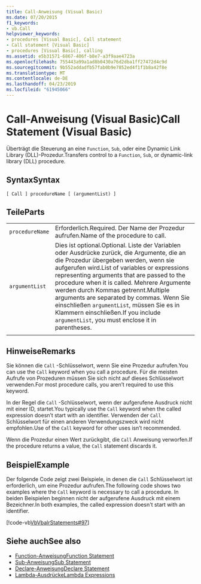```yaml
---
title: Call-Anweisung (Visual Basic)
ms.date: 07/20/2015
f1_keywords:
- vb.Call
helpviewer_keywords:
- procedures [Visual Basic], Call statement
- Call statement [Visual Basic]
- procedures [Visual Basic], calling
ms.assetid: e5b31571-6867-406f-b8e7-a3f9aae4723a
ms.openlocfilehash: 755443a99a1ad8b0430a76d2dba1ff27472d4c9d
ms.sourcegitcommit: 9b552addadfb57fab0b9e7852ed4f1f1b8a42f8e
ms.translationtype: MT
ms.contentlocale: de-DE
ms.lasthandoff: 04/23/2019
ms.locfileid: "61945066"
---
```

# <a name="call-statement-visual-basic"></a><span data-ttu-id="0ab68-102">Call-Anweisung (Visual Basic)</span><span class="sxs-lookup"><span data-stu-id="0ab68-102">Call Statement (Visual Basic)</span></span>
<span data-ttu-id="0ab68-103">Überträgt die Steuerung an eine `Function`, `Sub`, oder eine Dynamic Link Library (DLL)-Prozedur.</span><span class="sxs-lookup"><span data-stu-id="0ab68-103">Transfers control to a `Function`, `Sub`, or dynamic-link library (DLL) procedure.</span></span>  
  
## <a name="syntax"></a><span data-ttu-id="0ab68-104">Syntax</span><span class="sxs-lookup"><span data-stu-id="0ab68-104">Syntax</span></span>  
  
```  
[ Call ] procedureName [ (argumentList) ]  
```  
  
## <a name="parts"></a><span data-ttu-id="0ab68-105">Teile</span><span class="sxs-lookup"><span data-stu-id="0ab68-105">Parts</span></span>  
|||
|---|---|
|`procedureName`|<span data-ttu-id="0ab68-106">Erforderlich.</span><span class="sxs-lookup"><span data-stu-id="0ab68-106">Required.</span></span> <span data-ttu-id="0ab68-107">Der Name der Prozedur aufrufen.</span><span class="sxs-lookup"><span data-stu-id="0ab68-107">Name of the procedure to call.</span></span>|
|`argumentList`|<span data-ttu-id="0ab68-108">Dies ist optional.</span><span class="sxs-lookup"><span data-stu-id="0ab68-108">Optional.</span></span> <span data-ttu-id="0ab68-109">Liste der Variablen oder Ausdrücke zurück, die Argumente, die an die Prozedur übergeben werden, wenn sie aufgerufen wird.</span><span class="sxs-lookup"><span data-stu-id="0ab68-109">List of variables or expressions representing arguments that are passed to the procedure when it is called.</span></span> <span data-ttu-id="0ab68-110">Mehrere Argumente werden durch Kommas getrennt.</span><span class="sxs-lookup"><span data-stu-id="0ab68-110">Multiple arguments are separated by commas.</span></span> <span data-ttu-id="0ab68-111">Wenn Sie einschließen `argumentList`, müssen Sie es in Klammern einschließen.</span><span class="sxs-lookup"><span data-stu-id="0ab68-111">If you include `argumentList`, you must enclose it in parentheses.</span></span>|
|||
  
## <a name="remarks"></a><span data-ttu-id="0ab68-112">Hinweise</span><span class="sxs-lookup"><span data-stu-id="0ab68-112">Remarks</span></span>  
 <span data-ttu-id="0ab68-113">Sie können die `Call` -Schlüsselwort, wenn Sie eine Prozedur aufrufen.</span><span class="sxs-lookup"><span data-stu-id="0ab68-113">You can use the `Call` keyword when you call a procedure.</span></span> <span data-ttu-id="0ab68-114">Für die meisten Aufrufe von Prozeduren müssen Sie sich nicht auf dieses Schlüsselwort verwenden.</span><span class="sxs-lookup"><span data-stu-id="0ab68-114">For most procedure calls, you aren’t required to use this  keyword.</span></span>  
  
 <span data-ttu-id="0ab68-115">In der Regel die `Call` -Schlüsselwort, wenn der aufgerufene Ausdruck nicht mit einer ID, startet.</span><span class="sxs-lookup"><span data-stu-id="0ab68-115">You typically use the `Call` keyword when the called expression doesn’t start with an identifier.</span></span> <span data-ttu-id="0ab68-116">Verwenden der `Call` Schlüsselwort für einen anderen Verwendungszweck wird nicht empfohlen.</span><span class="sxs-lookup"><span data-stu-id="0ab68-116">Use of the `Call` keyword for other uses isn’t recommended.</span></span>  
  
 <span data-ttu-id="0ab68-117">Wenn die Prozedur einen Wert zurückgibt, die `Call` Anweisung verworfen.</span><span class="sxs-lookup"><span data-stu-id="0ab68-117">If the procedure returns a value, the `Call` statement discards it.</span></span>  
  
## <a name="example"></a><span data-ttu-id="0ab68-118">Beispiel</span><span class="sxs-lookup"><span data-stu-id="0ab68-118">Example</span></span>  
 <span data-ttu-id="0ab68-119">Der folgende Code zeigt zwei Beispiele, in denen die `Call` Schlüsselwort ist erforderlich, um eine Prozedur aufrufen.</span><span class="sxs-lookup"><span data-stu-id="0ab68-119">The following code shows two examples where the `Call` keyword is necessary to call a procedure.</span></span> <span data-ttu-id="0ab68-120">In beiden Beispielen beginnen nicht der aufgerufene Ausdruck mit einem Bezeichner.</span><span class="sxs-lookup"><span data-stu-id="0ab68-120">In both examples, the called expression doesn't start with an identifier.</span></span>  
  
 [!code-vb[VbVbalrStatements#97](~/samples/snippets/visualbasic/VS_Snippets_VBCSharp/VbVbalrStatements/VB/Class1.vb#97)]  
  
## <a name="see-also"></a><span data-ttu-id="0ab68-121">Siehe auch</span><span class="sxs-lookup"><span data-stu-id="0ab68-121">See also</span></span>

- [<span data-ttu-id="0ab68-122">Function-Anweisung</span><span class="sxs-lookup"><span data-stu-id="0ab68-122">Function Statement</span></span>](../../../visual-basic/language-reference/statements/function-statement.md)
- [<span data-ttu-id="0ab68-123">Sub-Anweisung</span><span class="sxs-lookup"><span data-stu-id="0ab68-123">Sub Statement</span></span>](../../../visual-basic/language-reference/statements/sub-statement.md)
- [<span data-ttu-id="0ab68-124">Declare-Anweisung</span><span class="sxs-lookup"><span data-stu-id="0ab68-124">Declare Statement</span></span>](../../../visual-basic/language-reference/statements/declare-statement.md)
- [<span data-ttu-id="0ab68-125">Lambda-Ausdrücke</span><span class="sxs-lookup"><span data-stu-id="0ab68-125">Lambda Expressions</span></span>](../../../visual-basic/programming-guide/language-features/procedures/lambda-expressions.md)

